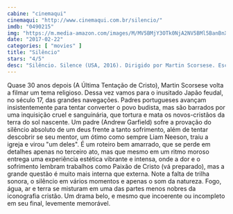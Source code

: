 ```yaml
---
cabine: "cinemaqui"
cinemaqui: "http://www.cinemaqui.com.br/silencio/"
imdb: "0490215"
img: "https://m.media-amazon.com/images/M/MV5BMjY3OTk0NjA2NV5BMl5BanBnXkFtZTgwNTg3Mjc2MDI@._V1_SX101_CR0,0,101,150_.jpg"
date: "2017-02-22"
categories: [ "movies" ]
title: "Silêncio"
stars: "4/5"
desc: "Silêncio. Silence (USA, 2016). Dirigido por Martin Scorsese. Escrito por Jay Cocks, Martin Scorsese, Shûsaku Endô. Com Andrew Garfield (Rodrigues), Adam Driver (Garupe), Liam Neeson (Ferreira), Tadanobu Asano (Interpreter), Ciarán Hinds (Father Valignano), Issei Ogata (Old Samurai / Inoue), Shin'ya Tsukamoto (Mokichi), Yoshi Oida (Ichizo), Yôsuke Kubozuka (Kichijiro)."
---
```

Quase 30 anos depois (A Última Tentação de Cristo), Martin Scorsese volta a filmar um tema religioso. Dessa vez vamos para o inusitado Japão feudal, no século 17, das grandes navegações. Padres portugueses avançam insistentemente para tentar converter o povo budista, mas são barrados por uma inquisição cruel e sanguinária, que tortura e mata os novos-cristãos da terra do sol nascente. Um padre (Andrew Garfield) sofre a provação do silêncio absoluto de um deus frente a tanto sofrimento, além de tentar descobrir se seu mentor, um ótimo como sempre Liam Neeson, traiu a igreja e virou "um deles". É um roteiro bem amarrado, que se perde em detalhes apenas no terceiro ato, mas que mesmo em um ritmo moroso entrega uma experiência estética vibrante e intensa, onde a dor e o sofrimento lembram trabalhos como Paixão de Cristo (vá preparado), mas a grande questão é muito mais interna que externa. Note a falta de trilha sonora, o silêncio em vários momentos e apenas o som da natureza. Fogo, água, ar e terra se misturam em uma das partes menos nobres da iconografia cristão. Um drama belo, e mesmo que incoerente ou incompleto em seu final, levemente memorável.
